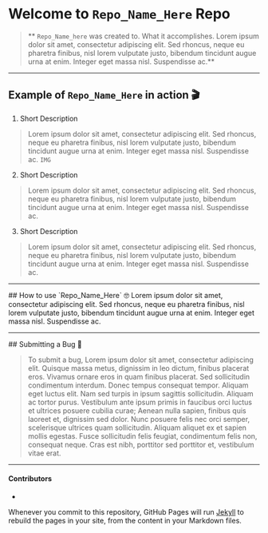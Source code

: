 # Welcome to `Repo_Name_Here` Repo

> ** `Repo_Name_here` was created to. What it accomplishes. Lorem ipsum dolor sit amet, consectetur adipiscing elit. Sed rhoncus, neque eu pharetra finibus, nisl lorem vulputate justo, bibendum tincidunt augue urna at enim. Integer eget massa nisl. Suspendisse ac.**

<hr />

## Example of `Repo_Name_Here` in action 🎬

1. Short Description
> Lorem ipsum dolor sit amet, consectetur adipiscing elit. Sed rhoncus, neque eu pharetra finibus, nisl lorem vulputate justo, bibendum tincidunt augue urna at enim. Integer eget massa nisl. Suspendisse ac.
> `IMG`

2. Short Description
> Lorem ipsum dolor sit amet, consectetur adipiscing elit. Sed rhoncus, neque eu pharetra finibus, nisl lorem vulputate justo, bibendum tincidunt augue urna at enim. Integer eget massa nisl. Suspendisse ac.

3. Short Description
> Lorem ipsum dolor sit amet, consectetur adipiscing elit. Sed rhoncus, neque eu pharetra finibus, nisl lorem vulputate justo, bibendum tincidunt augue urna at enim. Integer eget massa nisl. Suspendisse ac.


<hr />
## How to use `Repo_Name_Here` 🤓
Lorem ipsum dolor sit amet, consectetur adipiscing elit. Sed rhoncus, neque eu pharetra finibus, nisl lorem vulputate justo, bibendum tincidunt augue urna at enim. Integer eget massa nisl. Suspendisse ac. 

<hr />
## Submitting a Bug 🐛

> To submit a bug, Lorem ipsum dolor sit amet, consectetur adipiscing elit. Quisque massa metus, dignissim in leo dictum, finibus placerat eros. Vivamus ornare eros in quam finibus placerat. Sed sollicitudin condimentum interdum. Donec tempus consequat tempor. Aliquam eget luctus elit. Nam sed turpis in ipsum sagittis sollicitudin. Aliquam ac tortor purus. Vestibulum ante ipsum primis in faucibus orci luctus et ultrices posuere cubilia curae; Aenean nulla sapien, finibus quis laoreet et, dignissim sed dolor. Nunc posuere felis nec orci semper, scelerisque ultrices quam sollicitudin. Aliquam aliquet ex et sapien mollis egestas. Fusce sollicitudin felis feugiat, condimentum felis non, consequat neque. Cras est nibh, porttitor sed porttitor et, vestibulum vitae erat.

<hr />

#### Contributors

- 

<!-- Lorem Ipsums
30 words
  Lorem ipsum dolor sit amet, consectetur adipiscing elit. Sed rhoncus, neque eu pharetra finibus, nisl lorem vulputate justo, bibendum tincidunt augue urna at enim. Integer eget massa nisl. Suspendisse ac.

1 paragraph, 107 words
  Lorem ipsum dolor sit amet, consectetur adipiscing elit. Quisque massa metus, dignissim in leo dictum, finibus placerat eros. Vivamus ornare eros in quam finibus placerat. Sed sollicitudin condimentum interdum. Donec tempus consequat tempor. Aliquam eget luctus elit. Nam sed turpis in ipsum sagittis sollicitudin. Aliquam ac tortor purus. Vestibulum ante ipsum primis in faucibus orci luctus et ultrices posuere cubilia curae; Aenean nulla sapien, finibus quis laoreet et, dignissim sed dolor. Nunc posuere felis nec orci semper, scelerisque ultrices quam sollicitudin. Aliquam aliquet ex et sapien mollis egestas. Fusce sollicitudin felis feugiat, condimentum felis non, consequat neque. Cras est nibh, porttitor sed porttitor et, vestibulum vitae erat.

-->

<!-- SYNTAX REFERENCE NOTES BELOW -->
<!-- You can use the [editor on GitHub](https://github.com/ErikPlachta/repo-template-microsoft/edit/gh-pages/index.md) to maintain and preview the content for your website in Markdown files. -->

 Whenever you commit to this repository, GitHub Pages will run [Jekyll](https://jekyllrb.com/) to rebuild the pages in your site, from the content in your Markdown files.

<!--
```markdown
Syntax highlighted code block

# Header 1
## Header 2
### Header 3

- Bulleted
- List

1. Numbered
2. List

**Bold** and _Italic_ and `Code` text

[Link](url) and ![Image](src)
```

For more details see [GitHub Flavored Markdown](https://guides.github.com/features/mastering-markdown/).

### Jekyll Themes

Your Pages site will use the layout and styles from the Jekyll theme you have selected in your [repository settings](https://github.com/ErikPlachta/repo-template-microsoft/settings). The name of this theme is saved in the Jekyll `_config.yml` configuration file.

### Support or Contact

Having trouble with Pages? Check out our [documentation](https://docs.github.com/categories/github-pages-basics/) or [contact support](https://support.github.com/contact) and we’ll help you sort it out.
-->
